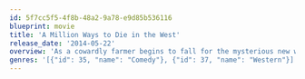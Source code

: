 ```yaml
---
id: 5f7cc5f5-4f8b-48a2-9a78-e9d85b536116
blueprint: movie
title: 'A Million Ways to Die in the West'
release_date: '2014-05-22'
overview: 'As a cowardly farmer begins to fall for the mysterious new woman in town, he must put his new-found courage to the test when her husband, a notorious gun-slinger, announces his arrival.'
genres: '[{"id": 35, "name": "Comedy"}, {"id": 37, "name": "Western"}]'
---
```

